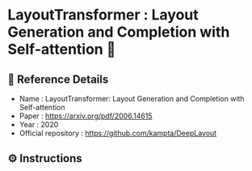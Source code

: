 # LayoutTransformer : Layout Generation and Completion with Self-attention 📰

## 🔔 Reference Details 
- Name : LayoutTransformer: Layout Generation and Completion with Self-attention
- Paper : https://arxiv.org/pdf/2006.14615
- Year : 2020
- Official repository : https://github.com/kampta/DeepLayout

## ⚙ Instructions

